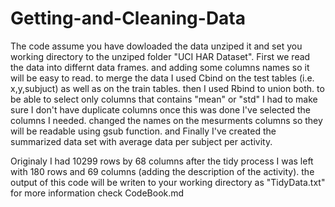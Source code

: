 # Getting-and-Cleaning-Data
The code assume you have dowloaded the data unziped it and set you working directory to the unziped folder "UCI HAR Dataset".
First we read the data into differnt data frames. and adding some columns names so it will be easy to read.
to merge the data I used Cbind on the test tables (i.e. x,y,subjuct) as well as on the train tables. then I used Rbind to union both.
to be able to select only columns that contains "mean" or "std" I had to make sure I don't have duplicate columns once this was done I've selected the columns I needed.
changed the names on the mesurments columns so they will be readable using gsub function.
and Finally I've created the summarized data set with average data per subject per activity.

Originaly I had 10299 rows by 68 columns after the tidy process I was left with 180 rows and 69 columns (adding the description of the activity).
the output of this code will be writen to your working directory as "TidyData.txt"
for more information check CodeBook.md

